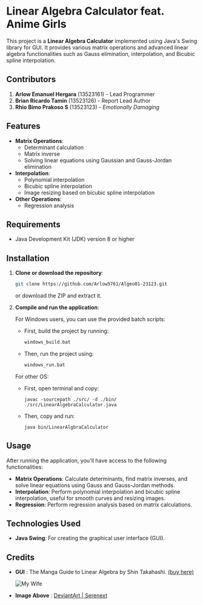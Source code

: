 
# Linear Algebra Calculator feat. Anime Girls

This project is a **Linear Algebra Calculator** implemented using Java's Swing library for GUI. It provides various matrix operations and advanced linear algebra functionalities such as Gauss elimination, interpolation, and Bicubic spline interpolation.

## Contributors
1. **Arlow Emanuel Hergara** (13523161) - Lead Programmer
2. **Brian Ricardo Tamin**   (13523126) - Report Lead Author
3. **Rhio Bimo Prakoso S**   (13523123) - _Emotionally Damaging_

## Features

- **Matrix Operations**:
    - Determinant calculation
    - Matrix inverse
    - Solving linear equations using Gaussian and Gauss-Jordan elimination
- **Interpolation**:
    - Polynomial interpolation
    - Bicubic spline interpolation
    - Image resizing based on bicubic spline interpolation
- **Other Operations**:
    - Regression analysis

## Requirements

- Java Development Kit (JDK) version 8 or higher

## Installation

1. **Clone or download the repository**:

    ```bash
    git clone https://github.com/Arlow5761/Algeo01-23123.git
    ```

    or download the ZIP and extract it.

2. **Compile and run the application**:

   For Windows users, you can use the provided batch scripts:
    - First, build the project by running:

        ```bash
        windows_build.bat
        ```

    - Then, run the project using:

        ```bash
        windows_run.bat
        ```

   For other OS:
    - First, open terminal and copy:
        ```bash/terminal
        javac -sourcepath ./src/ -d ./bin/ ./src/LinearAlgebraCalculator.java
        ```
    
    - Then, copy and run:
        ```bash/terminal
        java bin/LinearAlgbraCalculator
        ```

## Usage

After running the application, you'll have access to the following functionalities:

- **Matrix Operations**: Calculate determinants, find matrix inverses, and solve linear equations using Gauss and Gauss-Jordan methods.
- **Interpolation**: Perform polynomial interpolation and bicubic spline interpolation, useful for smooth curves and resizing images.
- **Regression**: Perform regression analysis based on matrix calculations.

## Technologies Used

- **Java Swing**: For creating the graphical user interface (GUI).

## Credits

- **GUI** : The Manga Guide to Linear Algebra by Shin Takahashi. [(buy here)](https://www.deviantart.com/serenext/art/FURINA-Genshin-Impact-Render-992975495)

  ![My Wife](https://images-wixmp-ed30a86b8c4ca887773594c2.wixmp.com/f/880ec08f-af7c-4f1e-a912-afbc13de787d/dgf6wsn-d8a8fb1f-a4a2-4156-9969-4bce19c015e2.png/v1/fill/w_935,h_854/furina___genshin_impact_render_by_serenext_dgf6wsn-pre.png?token=eyJ0eXAiOiJKV1QiLCJhbGciOiJIUzI1NiJ9.eyJzdWIiOiJ1cm46YXBwOjdlMGQxODg5ODIyNjQzNzNhNWYwZDQxNWVhMGQyNmUwIiwiaXNzIjoidXJuOmFwcDo3ZTBkMTg4OTgyMjY0MzczYTVmMGQ0MTVlYTBkMjZlMCIsIm9iaiI6W1t7ImhlaWdodCI6Ijw9MTE2OSIsInBhdGgiOiJcL2ZcLzg4MGVjMDhmLWFmN2MtNGYxZS1hOTEyLWFmYmMxM2RlNzg3ZFwvZGdmNndzbi1kOGE4ZmIxZi1hNGEyLTQxNTYtOTk2OS00YmNlMTljMDE1ZTIucG5nIiwid2lkdGgiOiI8PTEyODAifV1dLCJhdWQiOlsidXJuOnNlcnZpY2U6aW1hZ2Uub3BlcmF0aW9ucyJdfQ.SmXQHSnh8ILH6QDKnF3_qlIRMxwftF0ooLEGrVg2tUg)

- **Image Above** : [DeviantArt | Serenext](https://www.deviantart.com/serenext/art/FURINA-Genshin-Impact-Render-992975495)
